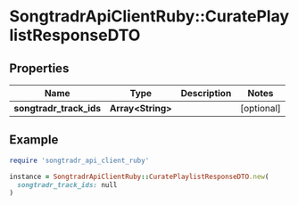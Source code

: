 # SongtradrApiClientRuby::CuratePlaylistResponseDTO

## Properties

| Name | Type | Description | Notes |
| ---- | ---- | ----------- | ----- |
| **songtradr_track_ids** | **Array&lt;String&gt;** |  | [optional] |

## Example

```ruby
require 'songtradr_api_client_ruby'

instance = SongtradrApiClientRuby::CuratePlaylistResponseDTO.new(
  songtradr_track_ids: null
)
```

